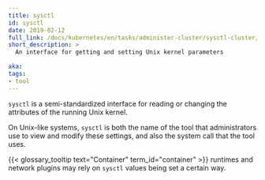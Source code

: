 ```yaml
---
title: sysctl
id: sysctl
date: 2019-02-12
full_link: /docs/kubernetes/en/tasks/administer-cluster/sysctl-cluster/
short_description: >
  An interface for getting and setting Unix kernel parameters

aka:
tags:
- tool
---
```

 `sysctl` is a semi-standardized interface for reading or changing the
 attributes of the running Unix kernel.

<!--more-->

On Unix-like systems, `sysctl` is both the name of the tool that administrators
use to view and modify these settings, and also the system call that the tool
uses.

{{< glossary_tooltip text="Container" term_id="container" >}} runtimes and
network plugins may rely on `sysctl` values being set a certain way.
